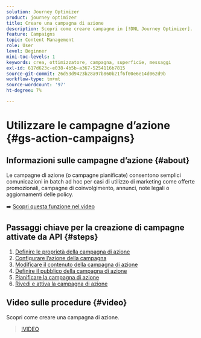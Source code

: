 ```yaml
---
solution: Journey Optimizer
product: journey optimizer
title: Creare una campagna di azione
description: Scopri come creare campagne in [!DNL Journey Optimizer].
feature: Campaigns
topic: Content Management
role: User
level: Beginner
mini-toc-levels: 1
keywords: crea, ottimizzatore, campagna, superficie, messaggi
exl-id: 617d623c-e038-4b5b-a367-5254116b7815
source-git-commit: 26d53d9423b28a97b860b21f6f00e6e14d062d9b
workflow-type: tm+mt
source-wordcount: '97'
ht-degree: 7%

---
```



# Utilizzare le campagne d’azione {#gs-action-campaigns}

## Informazioni sulle campagne d’azione {#about}

Le campagne di azione (o campagne pianificate) consentono semplici comunicazioni in batch ad hoc per casi di utilizzo di marketing come offerte promozionali, campagne di coinvolgimento, annunci, note legali o aggiornamenti delle policy.

➡️ [Scopri questa funzione nel video](#video)

## Passaggi chiave per la creazione di campagne attivate da API {#steps}

1. [Definire le proprietà della campagna di azione](campaign-properties.md)
1. [Configurare l’azione della campagna](campaign-action.md)
1. [Modificare il contenuto della campagna di azione](campaign-content.md)
1. [Definire il pubblico della campagna di azione](campaign-audience.md)
1. [Pianificare la campagna di azione](campaign-schedule.md)
1. [Rivedi e attiva la campagna di azione](review-activate-campaign.md)

## Video sulle procedure {#video}

Scopri come creare una campagna di azione.

>[!VIDEO](https://video.tv.adobe.com/v/3412404?quality=12&captions=ita)
